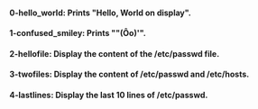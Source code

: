 #### 0-hello_world: Prints "Hello, World on display".   
#### 1-confused_smiley: Prints ""(Ôo)'".   
#### 2-hellofile: Display the content of the /etc/passwd file.   
#### 3-twofiles: Display the content of /etc/passwd and /etc/hosts.   
#### 4-lastlines: Display the last 10 lines of /etc/passwd.   

